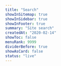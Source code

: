 ```yaml
---
title: "Search"
showInSitemap: true
showInSidebar: true
showInFooter: true
summary: "Site search"
createdAt: "2020-02-14"
showToc: false
menuRank: 9999
dividerBefore: true
showAsCard: false
status: "live"
---
```


<Search :resultLimit="1000" :resultAsNav="false" :focus="true"></Search>
